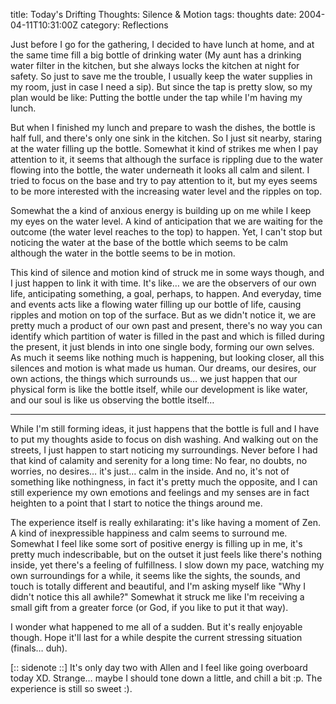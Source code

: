 title: Today's Drifting Thoughts: Silence & Motion
tags: thoughts
date: 2004-04-11T10:31:00Z
category: Reflections

Just before I go for the gathering, I decided to have lunch at home, and at the same time fill a big bottle of drinking water (My aunt has a drinking water filter in the kitchen, but she always locks the kitchen at night for safety. So just to save me the trouble, I usually keep the water supplies in my room, just in case I need a sip). But since the tap is pretty slow, so my plan would be like: Putting the bottle under the tap while I'm having my lunch.

But when I finished my lunch and prepare to wash the dishes, the bottle is half full, and there's only one sink in the kitchen. So I just sit nearby, staring at the water filling up the bottle. Somewhat it kind of strikes me when I pay attention to it, it seems that although the surface is rippling due to the water flowing into the bottle, the water underneath it looks all calm and silent. I tried to focus on the base and try to pay attention to it, but my eyes seems to be more interested with the increasing water level and the ripples on top.

Somewhat the a kind of anxious energy is building up on me while I keep my eyes on the water level. A kind of anticipation that we are waiting for the outcome (the water level reaches to the top) to happen. Yet, I can't stop but noticing the water at the base of the bottle which seems to be calm although the water in the bottle seems to be in motion.

This kind of silence and motion kind of struck me in some ways though, and I just happen to link it with time. It's like… we are the observers of our own life, anticipating something, a goal, perhaps, to happen. And everyday, time and events acts like a flowing water filling up our bottle of life, causing ripples and motion on top of the surface. But as we didn't notice it, we are pretty much a product of our own past and present, there's no way you can identify which partition of water is filled in the past and which is filled during the present, it just blends in into one single body, forming our own selves. As much it seems like nothing much is happening, but looking closer, all this silences and motion is what made us human. Our dreams, our desires, our own actions, the things which surrounds us… we just happen that our physical form is like the bottle itself, while our development is like water, and our soul is like us observing the bottle itself…

---

While I'm still forming ideas, it just happens that the bottle is full and I have to put my thoughts aside to focus on dish washing. And walking out on the streets, I just happen to start noticing my surroundings. Never before I had that kind of calamity and serenity for a long time: No fear, no doubts, no worries, no desires… it's just… calm in the inside. And no, it's not of something like nothingness, in fact it's pretty much the opposite, and I can still experience my own emotions and feelings and my senses are in fact heighten to a point that I start to notice the things around me.

The experience itself is really exhilarating: it's like having a moment of Zen. A kind of inexpressible happiness and calm seems to surround me. Somewhat I feel like some sort of positive energy is filling up in me, it's pretty much indescribable, but on the outset it just feels like there's nothing inside, yet there's a feeling of fulfillness. I slow down my pace, watching my own surroundings for a while, it seems like the sights, the sounds, and touch is totally different and beautiful, and I'm asking myself like "Why I didn't notice this all awhile?" Somewhat it struck me like I'm receiving a small gift from a greater force (or God, if you like to put it that way).

I wonder what happened to me all of a sudden. But it's really enjoyable though. Hope it'll last for a while despite the current stressing situation (finals… duh).

[:: sidenote ::]
It's only day two with Allen and I feel like going overboard today XD. Strange… maybe I should tone down a little, and chill a bit :p. The experience is still so sweet :).
